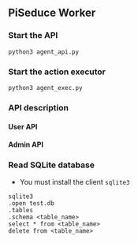 ## PiSeduce Worker

### Start the API
```
python3 agent_api.py
```

### Start the action executor
```
python3 agent_exec.py
```

### API description

#### User API

#### Admin API

### Read SQLite database
* You must install the client `sqlite3`
```
sqlite3
.open test.db
.tables
.schema <table_name>
select * from <table_name>
delete from <table_name>
```
